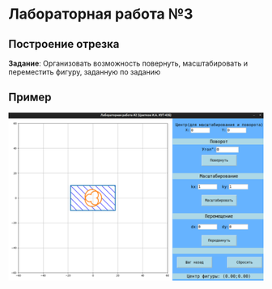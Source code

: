 # Лабораторная работа №3
## Построение отрезка

__Задание__: Организовать возможность повернуть, масштабировать и переместить фигуру, заданную по заданию

## Пример

![](https://github.com/amunra2/cg-bmstu-iu7/raw/main/lab_02/img/png_1.png)
